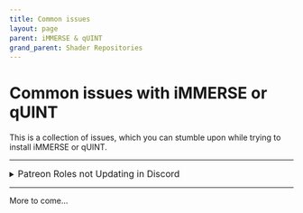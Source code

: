 ```yaml
---
title: Common issues
layout: page
parent: iMMERSE & qUINT
grand_parent: Shader Repositories
---
```


# Common issues with iMMERSE or qUINT

This is a collection of issues, which you can stumble upon while trying to install iMMERSE or qUINT.

---

<details markdown="block">
<summary><font size="-0.3">Patreon Roles not Updating in Discord</font></summary>
>
>If you're encountering difficulties in accessing the iMMERSE Pro archive due to role permissions, follow these steps to rectify the issue:
>
>### Step 1.
>Navigate to [Patreon's 'Connected Apps' Settings](https://www.patreon.com/settings/apps/)
>
>### Step 2.
>Find and Select the `Discord` Icon:
>![Image](./images/immerse/patreon_discord_icon.jpg) 
>
>### Step 3.
>Choose `Disconnect` to Remove Discord Access:
>![Image](./images/immerse/patreon_disconnect_discord.jpg)
>
>### Step 4.
>Select `Connect` and Sign into Your Discord Account:
>![Image](./images/immerse/patreon_connect_discord.jpg)
>
>### Step 5.
>Grant Permission by Clicking `Authorize`:
>![Image](./images/immerse/discord_authorize.jpg)
>
>### Step 6.
>Finally, verify your updated roles within the PGHub Discord Server.
>
>Note: If you still do not have your Patreon roles in Discord, please leave the Discord server and then rejoin through Patreon!
</details>

---

More to come...